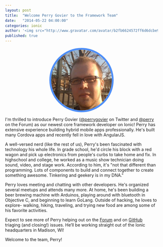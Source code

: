 ```yaml
---
layout: post
title:  "Welcome Perry Govier to the Framework Team"
date:   "2014-05-22 04:00:00"
categories: ionic
author: '<img src="http://www.gravatar.com/avatar/b2fb6624572ff6d6dcbe98bd787b9e9b.png?s=48&amp;d=mm" class="author-icon"><a href="http://twitter.com/benjsperry" target="_blank">Ben Sperry</a>'
published: true
---
```


<div style="height: 200px; width: 200px; border-radius: 600px; border: 6px solid #4e8ef7; overflow: hidden; margin: 15px auto"> 
  <img src="/img/blog/perrygovier.jpg" alt="Perry Govier">
</div>

I'm thrilled to introduce Perry Govier ([@perrygovier](https://twitter.com/perrygovier) on Twitter and [@perry](http://forum.ionicframework.com/users/perry/activity) on the Forum) as our newest core framework developer on Ionic! Perry has extensive experience building hybrid mobile apps professionally. He's built many Cordova apps and recently fell in love with AngularJS.

A well-versed nerd (like the rest of us), Perry's been fascinated with technology his whole life. In grade school, he'd circle his block with a red wagon and pick up electronics from people's curbs to take home and fix. In highschool and college, he worked as a music show technician doing sound, video, and stage work. According to him, it's "not that different than programming. Lots of components to build and connect together to create something awesome. Tinkering and geekery is in my DNA."

Perry loves meeting and chatting with other developers. He's organized several meetups and attends many more. At home, he's been building a beer brewing machine with Arduinos, playing around with bluetooth in Objective C, and beginning to learn GoLang. Outside of hacking, he loves to explore- walking, hiking, traveling, and trying new food are among some of his favorite activities.

Expect to see more of Perry helping out on the [Forum](http://forum.ionicframework.com) and on [GitHub](http://github.com/driftyco/ionic) triaging (and closing!) issues. He’ll be working straight out of the Ionic headquarters in Madison, WI!

Welcome to the team, Perry!